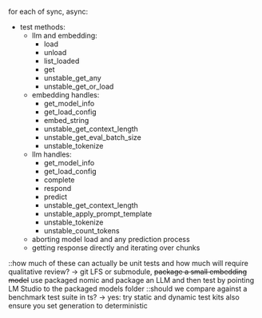 for each of sync, async:

- test methods:
  - llm and embedding:
    - load
    - unload
    - list_loaded
    - get
    - unstable_get_any
    - unstable_get_or_load
  - embedding handles:
    - get_model_info
    - get_load_config
    - embed_string
    - unstable_get_context_length
    - unstable_get_eval_batch_size
    - unstable_tokenize
  - llm handles:
    - get_model_info
    - get_load_config
    - complete
    - respond
    - predict
    - unstable_get_context_length
    - unstable_apply_prompt_template
    - unstable_tokenize
    - unstable_count_tokens
  - aborting model load and any prediction process
  - getting response directly and iterating over chunks

::how much of these can actually be unit tests and how much
will require qualitative review?
-> git LFS or submodule, ~~package a small embedding model~~ use packaged nomic and package an LLM and then test by pointing LM Studio to the packaged models folder
::should we compare against a benchmark test suite in ts?
-> yes: try static and dynamic test kits
also ensure you set generation to deterministic
